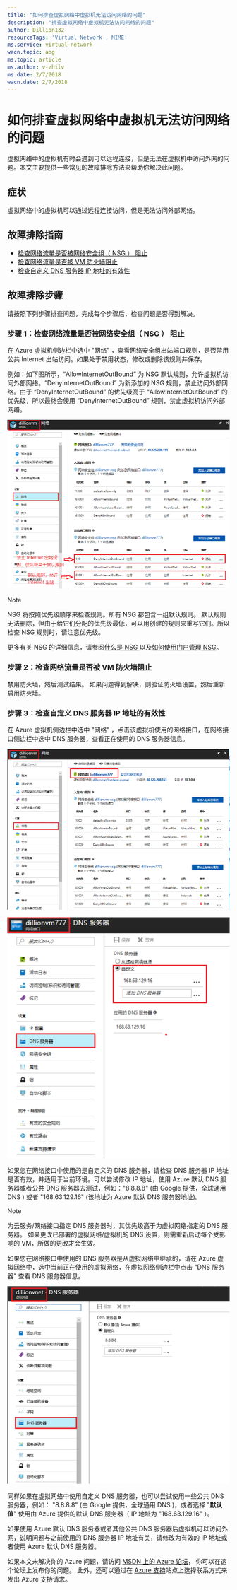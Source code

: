 ```yaml
---
title: "如何排查虚拟网络中虚拟机无法访问网络的问题"
description: "排查虚拟网络中虚拟机无法访问网络的问题"
author: Dillion132
resourceTags: 'Virtual Network , MIME'
ms.service: virtual-network
wacn.topic: aog
ms.topic: article
ms.author: v-zhilv
ms.date: 2/7/2018
wacn.date: 2/7/2018
---
```


# 如何排查虚拟网络中虚拟机无法访问网络的问题

虚拟网络中的虚拟机有时会遇到可以远程连接，但是无法在虚拟机中访问外网的问题。本文主要提供一些常见的故障排除方法来帮助你解决此问题。

## 症状

虚拟网络中的虚拟机可以通过远程连接访问，但是无法访问外部网络。

## 故障排除指南

* [检查网络流量是否被网络安全组（ NSG ） 阻止](#checknsg)
* [检查网络流量是否被 VM 防火墙阻止](#checkfirewall)
* [检查自定义 DNS 服务器 IP 地址的有效性](#checkdns)

## 故障排除步骤

请按照下列步骤排查问题，完成每个步骤后，检查问题是否得到解决。

### <a id="checknsg"></a> 步骤 1：检查网络流量是否被网络安全组（ NSG ） 阻止

在 Azure 虚拟机侧边栏中选中 "网络" ，查看网络安全组出站端口规则，是否禁用公共 Internet 出站访问。如果处于禁用状态，修改或删除该规则并保存。

例如：如下图所示，“AllowInternetOutBound” 为 NSG 默认规则，允许虚拟机访问外部网络。“DenyInternetOutBound” 为新添加的 NSG 规则，禁止访问外部网络。由于 “DenyInternetOutBound” 的优先级高于 “AllowInternetOutBound” 的优先级，所以最终会使用 “DenyInternetOutBound” 规则，禁止虚拟机访问外部网络。

![](./media/aog-virtual-network-vm-cannot-access-internet/vm-nsg.PNG)

> [!Note]
> NSG 将按照优先级顺序来检查规则。所有 NSG 都包含一组默认规则。 默认规则无法删除，但由于给它们分配的优先级最低，可以用创建的规则来重写它们。所以检查 NSG 规则时，请注意优先级。

更多有关 NSG 的详细信息，请参阅[什么是 NSG ](https://docs.azure.cn/virtual-network/virtual-networks-nsg)以及[如何使用门户管理 NSG](https://docs.azure.cn/virtual-network/virtual-networks-create-nsg-arm-pportal)。

### <a id="checkfirewall"></a> 步骤 2：检查网络流量是否被 VM 防火墙阻止

禁用防火墙，然后测试结果。 如果问题得到解决，则验证防火墙设置，然后重新启用防火墙。

### <a id="checkdns"></a> 步骤 3：检查自定义 DNS 服务器 IP 地址的有效性

在 Azure 虚拟机侧边栏中选中 "网络" ，点击该虚拟机使用的网络接口，在网络接口侧边栏中选中 DNS 服务器，查看正在使用的 DNS 服务器信息。

![](./media/aog-virtual-network-vm-cannot-access-internet/vm-net.PNG)

![](./media/aog-virtual-network-vm-cannot-access-internet/nic-dns.PNG)

如果您在网络接口中使用的是自定义的 DNS 服务器，请检查 DNS 服务器 IP 地址是否有效，并适用于当前环境。可以尝试修改 IP 地址，使用 Azure 默认 DNS 服务器或者公共 DNS 服务器去测试，例如："8.8.8.8" (由 Google 提供，全球通用 DNS ) 或者 "168.63.129.16" (该地址为 Azure 默认 DNS 服务器地址)。

> [!Note]
> 为云服务/网络接口指定 DNS 服务器时，其优先级高于为虚拟网络指定的 DNS 服务器。
> 如果更改已部署的虚拟网络/虚拟机的 DNS 设置，则需重新启动每个受影响的 VM，所做的更改才会生效。

如果您在网络接口中使用的 DNS 服务器是从虚拟网络中继承的，请在 Azure 虚拟网络中，选中当前正在使用的虚拟网络，在虚拟网络侧边栏中点击 "DNS 服务器" 查看 DNS 服务器信息。

![](./media/aog-virtual-network-vm-cannot-access-internet/vnet-dns.PNG)

同样如果在虚拟网络中使用自定义 DNS 服务器，也可以尝试使用一些公共 DNS 服务器，例如： "8.8.8.8" (由 Google 提供，全球通用 DNS )，或者选择 "**默认值**" 使用由 Azure 提供的默认 DNS 服务器（ IP 地址为 "168.63.129.16" ）。

如果使用 Azure 默认 DNS 服务器或者其他公共 DNS 服务器后虚拟机可以访问外网，说明问题与之前使用的 DNS 服务器 IP 地址有关，请修改为有效的 IP 地址或者使用 Azure 默认 DNS 服务器。

如果本文未解决你的 Azure 问题，请访问 [MSDN 上的 Azure 论坛](https://social.msdn.microsoft.com/Forums/home?forum=windowsazurezhchs)， 你可以在这个论坛上发布你的问题。 此外，还可以通过在 [Azure 支持](https://www.azure.cn/support/contact/)站点上选择联系方式来发出 Azure 支持请求。
